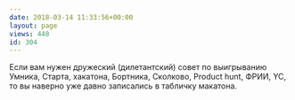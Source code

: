 ```yaml
---
date: 2018-03-14 11:33:56+00:00
layout: page
views: 448
id: 304
---
```


Если вам нужен дружеский (дилетантский) совет по выигрыванию Умника, Старта, хакатона, Бортника, Сколково, Product hunt, ФРИИ, YC, то вы наверно уже давно записались в табличку макатона.


